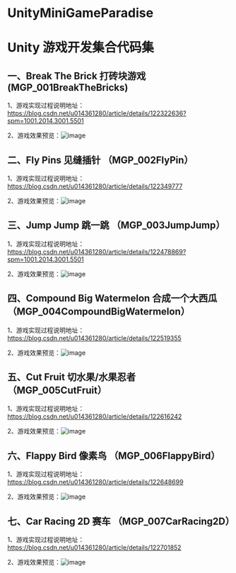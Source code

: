 # UnityMiniGameParadise
# Unity 游戏开发集合代码集

## 一、Break The Brick 打砖块游戏 (MGP_001BreakTheBricks)

1、游戏实现过程说明地址：https://blog.csdn.net/u014361280/article/details/122322636?spm=1001.2014.3001.5501

2、游戏效果预览：![image](https://github.com/XANkui/UnityMiniGameParadise/blob/main/ReadMe_Images/Bricks.gif)

## 二、Fly Pins 见缝插针 （MGP_002FlyPin）

1、游戏实现过程说明地址：https://blog.csdn.net/u014361280/article/details/122349777

2、游戏效果预览：![image](https://github.com/XANkui/UnityMiniGameParadise/blob/main/ReadMe_Images/FlyPin.gif)

## 三、Jump Jump 跳一跳 （MGP_003JumpJump）

1、游戏实现过程说明地址：https://blog.csdn.net/u014361280/article/details/122478869?spm=1001.2014.3001.5501

2、游戏效果预览：![image](https://github.com/XANkui/UnityMiniGameParadise/blob/main/ReadMe_Images/JumpJump.gif)

## 四、Compound Big Watermelon 合成一个大西瓜 （MGP_004CompoundBigWatermelon）

1、游戏实现过程说明地址：https://blog.csdn.net/u014361280/article/details/122519355

2、游戏效果预览：![image](https://github.com/XANkui/UnityMiniGameParadise/blob/main/ReadMe_Images/BigWatermelon.gif)

## 五、Cut Fruit 切水果/水果忍者 （MGP_005CutFruit）

1、游戏实现过程说明地址：https://blog.csdn.net/u014361280/article/details/122616242

2、游戏效果预览：![image](https://github.com/XANkui/UnityMiniGameParadise/blob/main/ReadMe_Images/CutFruit.gif)

## 六、Flappy Bird 像素鸟 （MGP_006FlappyBird）

1、游戏实现过程说明地址：https://blog.csdn.net/u014361280/article/details/122648699

2、游戏效果预览：![image](https://github.com/XANkui/UnityMiniGameParadise/blob/main/ReadMe_Images/FlappyBird.gif)

## 七、Car Racing 2D 赛车 （MGP_007CarRacing2D）

1、游戏实现过程说明地址：https://blog.csdn.net/u014361280/article/details/122701852

2、游戏效果预览：![image](https://github.com/XANkui/UnityMiniGameParadise/blob/main/ReadMe_Images/CarRacing2D.gif)


